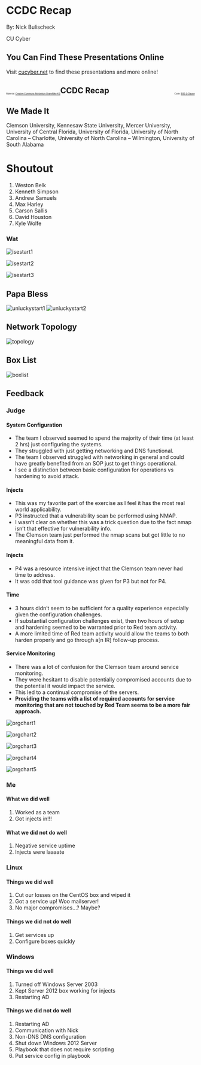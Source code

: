 # CCDC Recap

By: Nick Bulischeck

CU Cyber


## You Can Find These Presentations Online

Visit [cucyber.net](https://cucyber.net/) to find these presentations and more online!

<span style="padding-top: 6em; font-size: 0.4em; float: left;">Material: <a href="https://tldrlegal.com/license/creative-commons-attribution-sharealike-4.0-international-(cc-by-sa-4.0)">Creative Commons Attribution-ShareAlike 4.0</a></span><span style="padding-top: 6em; font-size: 0.4em; float: right;">Code: <a href="https://tldrlegal.com/license/bsd-2-clause-license-(freebsd)">BSD 2-Clause</a></span>



## CCDC Recap


## We Made It


Clemson University, Kennesaw State University, Mercer University, University of Central Florida, University of Florida, University of North Carolina – Charlotte, University of North Carolina – Wilmington, University of South Alabama


# Shoutout

1. Weston Belk
2. Kenneth Simpson
3. Andrew Samuels
4. Max Harley
5. Carson Sallis
6. David Houston
7. Kyle Wolfe


### Wat


![isestart1](isestart1.png)


![isestart2](isestart2.png)


![isestart3](isestart3.png)


## Papa Bless

![unluckystart1](unluckystart1.png)
![unluckystart2](unluckystart2.png)


## Network Topology


![topology](topology.png)


## Box List

![boxlist](boxlist.png)



## Feedback


### Judge


#### System Configuration

* The team I observed seemed to spend the majority of their time (at least 2 hrs) just configuring the systems.
* They struggled with just getting networking and DNS functional.
* The team I observed struggled with networking in general and could have greatly benefited from an SOP just to get things operational.
* I see a distinction between basic configuration for operations vs hardening to avoid attack.


#### Injects

* This was my favorite part of the exercise as I feel it has the most real world applicability.
* P3 instructed that a vulnerability scan be performed using NMAP.
* I wasn’t clear on whether this was a trick question due to the fact nmap isn’t that effective for vulnerability info.
* The Clemson team just performed the nmap scans but got little to no meaningful data from it.


#### Injects

* P4 was a resource intensive inject that the Clemson team never had time to address.
* It was odd that tool guidance was given for P3 but not for P4.


#### Time

* 3 hours didn’t seem to be sufficient for a quality experience especially given the configuration challenges.
* If substantial configuration challenges exist, then two hours of setup and hardening seemed to be warranted prior to Red team activity.
* A more limited time of Red team activity would allow the teams to both harden properly and go through a[n IR] follow-up process.


#### Service Monitoring

* There was a lot of confusion for the Clemson team around service monitoring.
* They were hesitant to disable potentially compromised accounts due to the potential it would impact the service.
* This led to a continual compromise of the servers.
* **Providing the teams with a list of required accounts for service monitoring that are not touched by Red Team seems to be a more fair approach.**


![orgchart1](orgchart1.png)


![orgchart2](orgchart2.png)


![orgchart3](orgchart3.png)


![orgchart4](orgchart4.png)


![orgchart5](orgchart5.png)


### Me


#### What we did well

1. Worked as a team
2. Got injects in!!!


#### What we did not do well

1. Negative service uptime
2. Injects were laaaate


### Linux


#### Things we did well

1. Cut our losses on the CentOS box and wiped it
2. Got a service up! Woo mailserver!
3. No major compromises...? Maybe?


#### Things we did not do well

1. Get services up
2. Configure boxes quickly


### Windows


#### Things we did well

1. Turned off Windows Server 2003
2. Kept Server 2012 box working for injects
3. Restarting AD


#### Things we did not do well

1. Restarting AD
2. Communication with Nick
3. Non-DNS DNS configuration
4. Shut down Windows 2012 Server
5. Playbook that does not require scripting
6. Put service config in playbook
